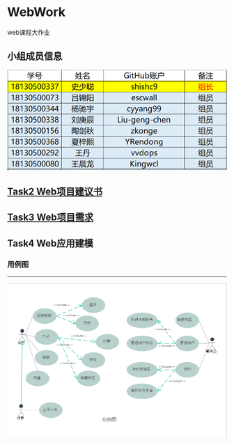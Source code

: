 # WebWork
web课程大作业
## 小组成员信息
![](images/group_msg.png)
## [Task2 Web项目建议书](https://github.com/shishc9/WebWork/wiki/Task2--Web%E9%A1%B9%E7%9B%AE%E5%BB%BA%E8%AE%AE%E4%B9%A6)
## [Task3 Web项目需求](https://github.com/shishc9/WebWork/wiki/Task3-Web%E9%A1%B9%E7%9B%AE%E9%9C%80%E6%B1%82)
## Task4 Web应用建模
### 用例图
---
![](images/用例图.png)
